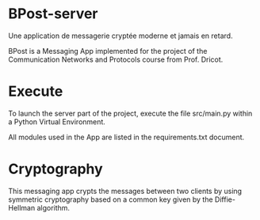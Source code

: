 # BPost-server
Une application de messagerie cryptée moderne et jamais en retard.

BPost is a Messaging App implemented for the project of the Communication Networks and Protocols course from Prof. Dricot.

# Execute
To launch the server part of the project, execute the file src/main.py within a Python Virtual Environment. 

All modules used in the App are listed in the requirements.txt document.

# Cryptography 
This messaging app crypts the messages between two clients by using symmetric cryptography based on a common key given by the Diffie-Hellman algorithm.

